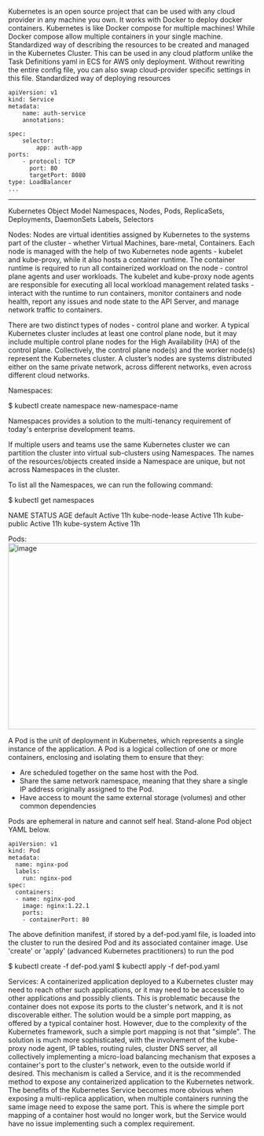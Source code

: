 Kubernetes is an open source project that can be used with any cloud provider in any machine you own.
It works with Docker to deploy docker containers. Kubernetes is like Docker compose for multiple machines!
While Docker compose allow multiple containers in your single machine.
Standardized way of describing the resources to be created and managed in the Kubernetes Cluster.
This can be used in any cloud platform unlike the Task Definitions yaml in ECS for AWS only deployment.
Without rewriting the entire config file, you can also swap cloud-provider specific settings in this file.
Standardized way of deploying resources

```
apiVersion: v1
kind: Service
metadata:
	name: auth-service
	annotations:

spec:
	selector:
		app: auth-app
ports:
	- protocol: TCP
	  port: 80
	  targetPort: 8080
type: LoadBalancer
...
```

------------------

Kubernetes Object Model
Namespaces, Nodes, Pods, ReplicaSets, Deployments, DaemonSets
Labels, Selectors

Nodes:
Nodes are virtual identities assigned by Kubernetes to the systems part of the cluster - whether Virtual Machines, bare-metal, Containers. Each node is managed with the help of two Kubernetes node agents - kubelet and kube-proxy, while it also hosts a container runtime. The container runtime is required to run all containerized workload on the node - control plane agents and user workloads. The kubelet and kube-proxy node agents are responsible for executing all local workload management related tasks - interact with the runtime to run containers, monitor containers and node health, report any issues and node state to the API Server, and manage network traffic to containers.

There are two distinct types of nodes - control plane and worker. A typical Kubernetes cluster includes at least one control plane node, but it may include multiple control plane nodes for the High Availability (HA) of the control plane. Collectively, the control plane node(s) and the worker node(s) represent the Kubernetes cluster. A cluster’s nodes are systems distributed either on the same private network, across different networks, even across different cloud networks.

Namespaces:

$ kubectl create namespace new-namespace-name 

Namespaces provides a solution to the multi-tenancy requirement of today's enterprise development teams. 

If multiple users and teams use the same Kubernetes cluster we can partition the cluster into virtual sub-clusters using Namespaces. The names of the resources/objects created inside a Namespace are unique, but not across Namespaces in the cluster.

To list all the Namespaces, we can run the following command:

$ kubectl get namespaces

NAME              STATUS       AGE
default           Active       11h
kube-node-lease   Active       11h
kube-public       Active       11h
kube-system       Active       11h

Pods:
<img width="816" height="379" alt="image" src="https://github.com/user-attachments/assets/44437133-014e-4d27-8d07-e880e7c211de" />

A Pod is the unit of deployment in Kubernetes, which represents a single instance of the application. A Pod is a logical collection of one or more containers, enclosing and isolating them to ensure that they:

* Are scheduled together on the same host with the Pod.
* Share the same network namespace, meaning that they share a single IP address originally assigned to the Pod.
* Have access to mount the same external storage (volumes) and other common dependencies

Pods are ephemeral in nature and cannot self heal. Stand-alone Pod object YAML below.

```
apiVersion: v1
kind: Pod
metadata:
  name: nginx-pod
  labels:
    run: nginx-pod
spec:
  containers:
  - name: nginx-pod
    image: nginx:1.22.1
    ports:
    - containerPort: 80
```
The above definition manifest, if stored by a def-pod.yaml file, is loaded into the cluster to run the desired Pod and its associated container image. Use 'create' or 'apply' (advanced Kubernetes practitioners) to run the pod

$ kubectl create -f def-pod.yaml
$ kubectl apply -f def-pod.yaml

Services:
A containerized application deployed to a Kubernetes cluster may need to reach other such applications, or it may need to be accessible to other applications and possibly clients. This is problematic because the container does not expose its ports to the cluster's network, and it is not discoverable either. The solution would be a simple port mapping, as offered by a typical container host. However, due to the complexity of the Kubernetes framework, such a simple port mapping is not that "simple". The solution is much more sophisticated, with the involvement of the kube-proxy node agent, IP tables, routing rules, cluster DNS server, all collectively implementing a micro-load balancing mechanism that exposes a container's port to the cluster's network, even to the outside world if desired. This mechanism is called a Service, and it is the recommended method to expose any containerized application to the Kubernetes network. The benefits of the Kubernetes Service becomes more obvious when exposing a multi-replica application, when multiple containers running the same image need to expose the same port. This is where the simple port mapping of a container host would no longer work, but the Service would have no issue implementing such a complex requirement.


